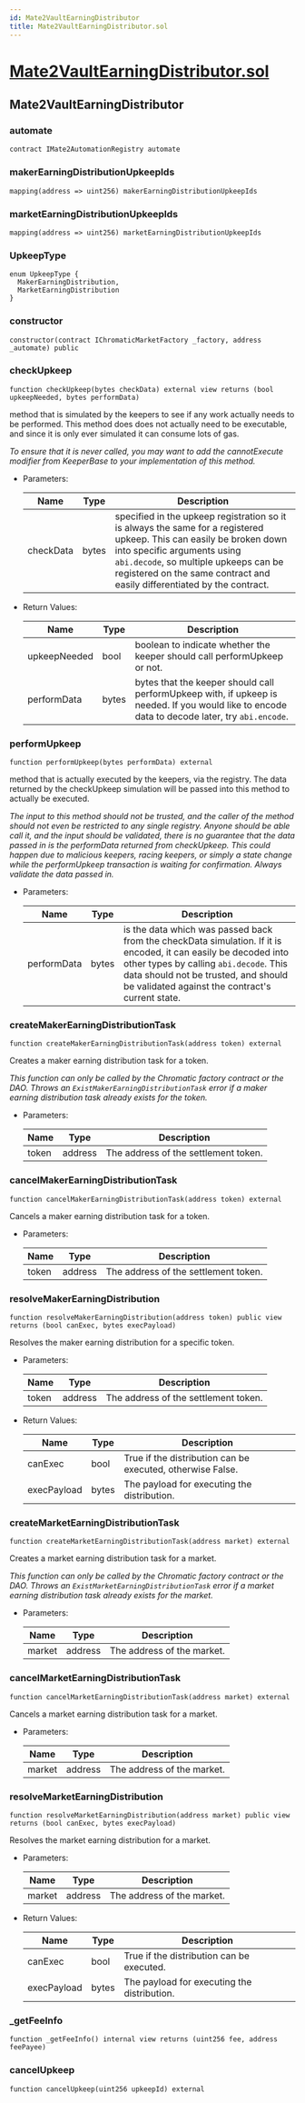 ```yaml
---
id: Mate2VaultEarningDistributor
title: Mate2VaultEarningDistributor.sol
---
```

# [Mate2VaultEarningDistributor.sol](https://github.com/chromatic-protocol/contracts/tree/main/contracts/core/automation/Mate2VaultEarningDistributor.sol)

## Mate2VaultEarningDistributor

### automate

```solidity
contract IMate2AutomationRegistry automate
```

### makerEarningDistributionUpkeepIds

```solidity
mapping(address => uint256) makerEarningDistributionUpkeepIds
```

### marketEarningDistributionUpkeepIds

```solidity
mapping(address => uint256) marketEarningDistributionUpkeepIds
```

### UpkeepType

```solidity
enum UpkeepType {
  MakerEarningDistribution,
  MarketEarningDistribution
}
```

### constructor

```solidity
constructor(contract IChromaticMarketFactory _factory, address _automate) public
```

### checkUpkeep

```solidity
function checkUpkeep(bytes checkData) external view returns (bool upkeepNeeded, bytes performData)
```

method that is simulated by the keepers to see if any work actually
needs to be performed. This method does does not actually need to be
executable, and since it is only ever simulated it can consume lots of gas.

_To ensure that it is never called, you may want to add the
cannotExecute modifier from KeeperBase to your implementation of this
method._

- Parameters:

  | Name | Type | Description |
  | ---- | ---- | ----------- |
  | checkData | bytes | specified in the upkeep registration so it is always the same for a registered upkeep. This can easily be broken down into specific arguments using `abi.decode`, so multiple upkeeps can be registered on the same contract and easily differentiated by the contract. |

- Return Values:

  | Name | Type | Description |
  | ---- | ---- | ----------- |
  | upkeepNeeded | bool | boolean to indicate whether the keeper should call performUpkeep or not. |
  | performData | bytes | bytes that the keeper should call performUpkeep with, if upkeep is needed. If you would like to encode data to decode later, try `abi.encode`. |

### performUpkeep

```solidity
function performUpkeep(bytes performData) external
```

method that is actually executed by the keepers, via the registry.
The data returned by the checkUpkeep simulation will be passed into
this method to actually be executed.

_The input to this method should not be trusted, and the caller of the
method should not even be restricted to any single registry. Anyone should
be able call it, and the input should be validated, there is no guarantee
that the data passed in is the performData returned from checkUpkeep. This
could happen due to malicious keepers, racing keepers, or simply a state
change while the performUpkeep transaction is waiting for confirmation.
Always validate the data passed in._

- Parameters:

  | Name | Type | Description |
  | ---- | ---- | ----------- |
  | performData | bytes | is the data which was passed back from the checkData simulation. If it is encoded, it can easily be decoded into other types by calling `abi.decode`. This data should not be trusted, and should be validated against the contract's current state. |

### createMakerEarningDistributionTask

```solidity
function createMakerEarningDistributionTask(address token) external
```

Creates a maker earning distribution task for a token.

_This function can only be called by the Chromatic factory contract or the DAO.
     Throws an `ExistMakerEarningDistributionTask` error if a maker earning distribution task already exists for the token._

- Parameters:

  | Name | Type | Description |
  | ---- | ---- | ----------- |
  | token | address | The address of the settlement token. |

### cancelMakerEarningDistributionTask

```solidity
function cancelMakerEarningDistributionTask(address token) external
```

Cancels a maker earning distribution task for a token.

- Parameters:

  | Name | Type | Description |
  | ---- | ---- | ----------- |
  | token | address | The address of the settlement token. |

### resolveMakerEarningDistribution

```solidity
function resolveMakerEarningDistribution(address token) public view returns (bool canExec, bytes execPayload)
```

Resolves the maker earning distribution for a specific token.

- Parameters:

  | Name | Type | Description |
  | ---- | ---- | ----------- |
  | token | address | The address of the settlement token. |

- Return Values:

  | Name | Type | Description |
  | ---- | ---- | ----------- |
  | canExec | bool | True if the distribution can be executed, otherwise False. |
  | execPayload | bytes | The payload for executing the distribution. |

### createMarketEarningDistributionTask

```solidity
function createMarketEarningDistributionTask(address market) external
```

Creates a market earning distribution task for a market.

_This function can only be called by the Chromatic factory contract or the DAO.
     Throws an `ExistMarketEarningDistributionTask` error if a market earning distribution task already exists for the market._

- Parameters:

  | Name | Type | Description |
  | ---- | ---- | ----------- |
  | market | address | The address of the market. |

### cancelMarketEarningDistributionTask

```solidity
function cancelMarketEarningDistributionTask(address market) external
```

Cancels a market earning distribution task for a market.

- Parameters:

  | Name | Type | Description |
  | ---- | ---- | ----------- |
  | market | address | The address of the market. |

### resolveMarketEarningDistribution

```solidity
function resolveMarketEarningDistribution(address market) public view returns (bool canExec, bytes execPayload)
```

Resolves the market earning distribution for a market.

- Parameters:

  | Name | Type | Description |
  | ---- | ---- | ----------- |
  | market | address | The address of the market. |

- Return Values:

  | Name | Type | Description |
  | ---- | ---- | ----------- |
  | canExec | bool | True if the distribution can be executed. |
  | execPayload | bytes | The payload for executing the distribution. |

### _getFeeInfo

```solidity
function _getFeeInfo() internal view returns (uint256 fee, address feePayee)
```

### cancelUpkeep

```solidity
function cancelUpkeep(uint256 upkeepId) external
```

